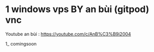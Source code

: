 # 1 windows vps BY an bùi (gitpod) vnc
Youtube an bùi : https://youtube.com/c/AnB%C3%B9i2004

1_ comingsoon
